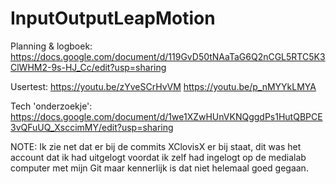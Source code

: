 # InputOutputLeapMotion

Planning & logboek:
https://docs.google.com/document/d/119GvD50tNAaTaG6Q2nCGL5RTC5K3ClWHM2-9s-HJ_Cc/edit?usp=sharing

Usertest:
https://youtu.be/zYveSCrHvVM
https://youtu.be/p_nMYYkLMYA

Tech 'onderzoekje':
https://docs.google.com/document/d/1we1XZwHUnVKNQggdPs1HutQBPCE3vQFuUQ_XsccimMY/edit?usp=sharing


NOTE: Ik zie net dat er bij de commits XClovisX er bij staat, dit was het account dat ik had uitgelogt voordat ik zelf had ingelogt op de medialab computer met mijn Git maar kennerlijk is dat niet helemaal goed gegaan. 

